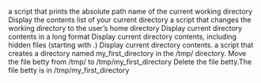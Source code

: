  a script that prints the absolute path name of the current working directory
 Display the contents list of your current directory
 a script that changes the working directory to the user’s home directory
 Display current directory contents in a long format
 Display current directory contents, including hidden files (starting with .)
 Display current directory contents.
 a script that creates a directory named my_first_directory in the /tmp/ directory.
Move the file betty from /tmp/ to /tmp/my_first_directory
Delete the file betty.The file betty is in /tmp/my_first_directory
